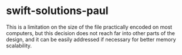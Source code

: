 # swift-solutions-paul
This is a limitation on the size of the file practically encoded on most computers, but this decision does not reach far into other parts of the design, and it can be easily addressed if necessary for better memory scalability.
